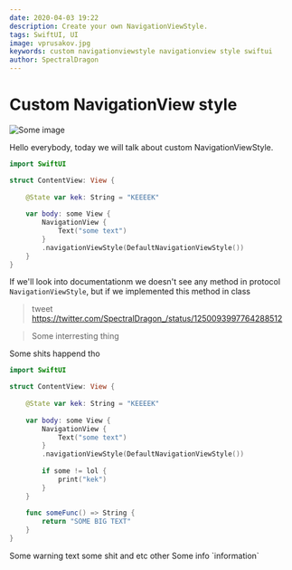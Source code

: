 ```yaml
---
date: 2020-04-03 19:22
description: Create your own NavigationViewStyle.
tags: SwiftUI, UI
image: vprusakov.jpg
keywords: custom navigationviewstyle navigationview style swiftui
author: SpectralDragon
---
```

# Custom NavigationView style

![Some image](/images/posts/first-post/1*eHvKZaNy4zaU76Tu6TSKWw.png?fullWidth)

Hello everybody, today we will talk about custom NavigationViewStyle.

```swift
import SwiftUI

struct ContentView: View {
    
    @State var kek: String = "KEEEEK"
    
    var body: some View {
        NavigationView {
            Text("some text")
        }
        .navigationViewStyle(DefaultNavigationViewStyle())
    }
}
```
If we'll look into documentationm we doesn't see any method in protocol `NavigationViewStyle`, but if we implemented this method in class 

> tweet https://twitter.com/SpectralDragon_/status/1250093997764288512

> Some interresting thing

<warning>

Some shits happend tho

```swift
import SwiftUI

struct ContentView: View {
    
    @State var kek: String = "KEEEEK"
    
    var body: some View {
        NavigationView {
            Text("some text")
        }
        .navigationViewStyle(DefaultNavigationViewStyle())
        
        if some != lol {
            print("kek")
        }
    }
    
    func someFunc() => String {
        return "SOME BIG TEXT"
    }
}
```
</warning>

<error>
    Some warning text
    some shit and etc other
</error>

<info>
Some info `information`
</info>
